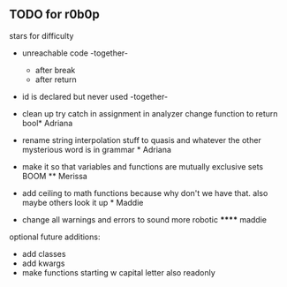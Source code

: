 ## TODO for r0b0p

stars for difficulty

- unreachable code -together-
  - after break
  - after return
- id is declared but never used -together-

- clean up try catch in assignment in analyzer change function to return bool\* Adriana
- rename string interpolation stuff to quasis and whatever the other mysterious word is in grammar \* Adriana
- make it so that variables and functions are mutually exclusive sets BOOM \*\* Merissa
- add ceiling to math functions because why don't we have that. also maybe others look it up \* Maddie
- change all warnings and errors to sound more robotic **\*\*\*\*** maddie

optional future additions:

- add classes
- add kwargs
- make functions starting w capital letter also readonly
